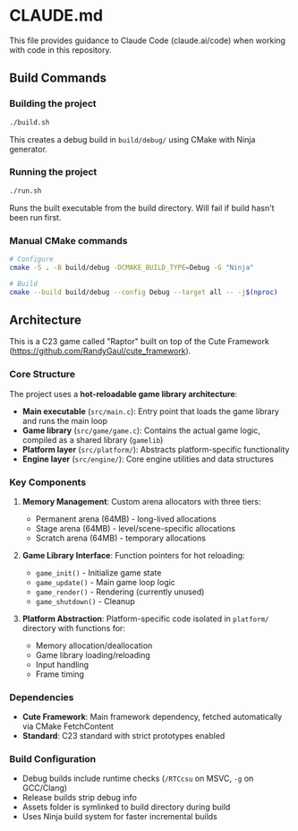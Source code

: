 # CLAUDE.md

This file provides guidance to Claude Code (claude.ai/code) when working with code in this repository.

## Build Commands

### Building the project
```bash
./build.sh
```
This creates a debug build in `build/debug/` using CMake with Ninja generator.

### Running the project
```bash
./run.sh
```
Runs the built executable from the build directory. Will fail if build hasn't been run first.

### Manual CMake commands
```bash
# Configure
cmake -S . -B build/debug -DCMAKE_BUILD_TYPE=Debug -G "Ninja"

# Build
cmake --build build/debug --config Debug --target all -- -j$(nproc)
```

## Architecture

This is a C23 game called "Raptor" built on top of the Cute Framework (https://github.com/RandyGaul/cute_framework).

### Core Structure

The project uses a **hot-reloadable game library architecture**:

- **Main executable** (`src/main.c`): Entry point that loads the game library and runs the main loop
- **Game library** (`src/game/game.c`): Contains the actual game logic, compiled as a shared library (`gamelib`)
- **Platform layer** (`src/platform/`): Abstracts platform-specific functionality
- **Engine layer** (`src/engine/`): Core engine utilities and data structures

### Key Components

1. **Memory Management**: Custom arena allocators with three tiers:
   - Permanent arena (64MB) - long-lived allocations
   - Stage arena (64MB) - level/scene-specific allocations
   - Scratch arena (64MB) - temporary allocations

2. **Game Library Interface**: Function pointers for hot reloading:
   - `game_init()` - Initialize game state
   - `game_update()` - Main game loop logic
   - `game_render()` - Rendering (currently unused)
   - `game_shutdown()` - Cleanup

3. **Platform Abstraction**: Platform-specific code isolated in `platform/` directory with functions for:
   - Memory allocation/deallocation
   - Game library loading/reloading
   - Input handling
   - Frame timing

### Dependencies

- **Cute Framework**: Main framework dependency, fetched automatically via CMake FetchContent
- **Standard**: C23 standard with strict prototypes enabled

### Build Configuration

- Debug builds include runtime checks (`/RTCcsu` on MSVC, `-g` on GCC/Clang)
- Release builds strip debug info
- Assets folder is symlinked to build directory during build
- Uses Ninja build system for faster incremental builds
